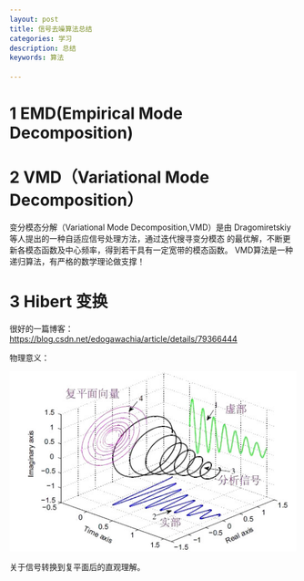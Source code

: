 ```yaml
---
layout: post
title: 信号去噪算法总结
categories: 学习
description: 总结
keywords: 算法

---
```


<head>
    <script src="https://cdn.mathjax.org/mathjax/latest/MathJax.js?config=TeX-AMS-MML_HTMLorMML" type="text/javascript"></script>
    <script type="text/x-mathjax-config">
        MathJax.Hub.Config({
            tex2jax: {
            skipTags: ['script', 'noscript', 'style', 'textarea', 'pre'],
            inlineMath: [['$','$']]
            }
        });
    </script>
</head>

# 1 EMD(Empirical Mode Decomposition)



# 2 VMD（Variational Mode Decomposition）

变分模态分解（Variational Mode Decomposition,VMD）是由 Dragomiretskiy 等人提出的一种自适应信号处理方法，通过迭代搜寻变分模态 的最优解，不断更新各模态函数及中心频率，得到若干具有一定宽带的模态函数。 VMD算法是一种递归算法，有严格的数学理论做支撑！

# 3 Hibert 变换

很好的一篇博客：https://blog.csdn.net/edogawachia/article/details/79366444

物理意义：

![这里写图片描述](/images/blog/aHR0cDovL2ltZy5ibG9nLmNzZG4ubmV0LzIwMTgwMjI1MDEyOTIzMjkx.jpg)

关于信号转换到复平面后的直观理解。

